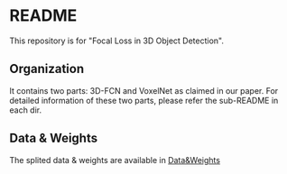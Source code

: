 # README
This repository is for "Focal Loss in 3D Object Detection".
## Organization
It contains two parts: 3D-FCN and VoxelNet as claimed in our paper.
For detailed information of these two parts, please refer the sub-README in each dir.
## Data & Weights
The splited data & weights are available in [Data&Weights](https://hkustconnect-my.sharepoint.com/:f:/g/personal/pyun_connect_ust_hk/EvB4NEzNw7xGqSGVGoJyWIgBCiTNUhZYOC30stN0xpTnCg?e=1KaHDp)
